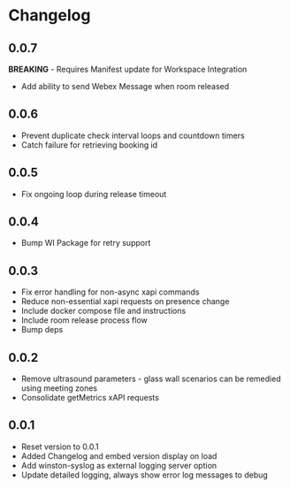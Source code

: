 # Changelog

## 0.0.7
**BREAKING** - Requires Manifest update for Workspace Integration
- Add ability to send Webex Message when room released

## 0.0.6
- Prevent duplicate check interval loops and countdown timers
- Catch failure for retrieving booking id

## 0.0.5
- Fix ongoing loop during release timeout

## 0.0.4
- Bump WI Package for retry support

## 0.0.3
- Fix error handling for non-async xapi commands
- Reduce non-essential xapi requests on presence change 
- Include docker compose file and instructions
- Include room release process flow
- Bump deps

## 0.0.2
- Remove ultrasound parameters - glass wall scenarios can be remedied using meeting zones
- Consolidate getMetrics xAPI requests

## 0.0.1
- Reset version to 0.0.1
- Added Changelog and embed version display on load
- Add winston-syslog as external logging server option
- Update detailed logging, always show error log messages to debug
